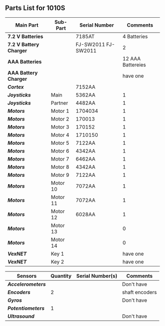 ## Parts List for 1010S

Main Part                 | Sub-Part             | Serial Number        | Comments
------------------------- | -------------------- | -------------------- | --------------------
**7.2 V Batteries**       |                      |        7185AT        | 4 Batteries
**7.2 V Battery Charger** |                      | FJ-SW2011 FJ-SW2011  | 2
**AAA Batteries**         |                      |                      | 12 AAA Battereies
**AAA Battery Charger**   |                      |                      | have one
**_Cortex_**              |                      |        7152AA        |  
**_Joysticks_**           | Main                 |        5362AA        |  1
**_Joysticks_**           | Partner              |        4482AA        |  1
**_Motors_**              | Motor 1              |        1704034       |  1 
**_Motors_**              | Motor 2              |        170013        |  1
**_Motors_**              | Motor 3              |        170152        |  1
**_Motors_**              | Motor 4              |        1710150       |  1
**_Motors_**              | Motor 5              |        7122AA        |  1
**_Motors_**              | Motor 6              |        4342AA        |  1
**_Motors_**              | Motor 7              |        6462AA        |  1
**_Motors_**              | Motor 8              |        4342AA        |  1
**_Motors_**              | Motor 9              |        7122AA        |  1
**_Motors_**              | Motor 10             |        7072AA        |  1 
**_Motors_**              | Motor 11             |        7072AA        |  1
**_Motors_**              | Motor 12             |        6028AA        |  1
**_Motors_**              | Motor 13             |                      |  0
**_Motors_**              | Motor 14             |                      |  0
**_VexNET_**              | Key 1                |                      |  have one
**_VexNET_**              | Key 2                |                      |  have one


Sensors                | Quantity     | Serial Number(s)     | Comments
---------------------- | ------------ | -------------------- | --------------------
**_Accelerometers_**   |              |                      |  Don't have
**_Encoders_**         |       2      |                      |  shaft encoders
**_Gyros_**            |              |                      |  Don't have
**_Potentiometers_**   |       1       |                     |  
**_Ultrasound_**       |              |                      |  Don't have

